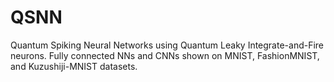 # QSNN
Quantum Spiking Neural Networks using Quantum Leaky Integrate-and-Fire neurons. Fully connected NNs and CNNs shown on MNIST, FashionMNIST, and Kuzushiji-MNIST datasets.
